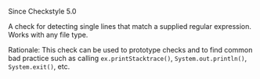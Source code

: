 Since Checkstyle 5.0

A check for detecting single lines that match a supplied regular expression. Works with any file type.

Rationale: This check can be used to prototype checks and to find common bad practice such as calling `ex.printStacktrace()`, `System.out.println()`, `System.exit()`, etc.